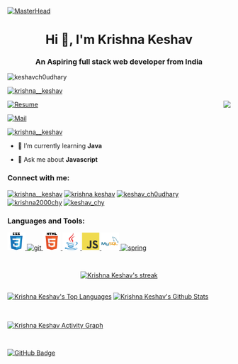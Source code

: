 [![MasterHead](https://media-exp1.licdn.com/dms/image/C5616AQFU6NztKx__qQ/profile-displaybackgroundimage-shrink_350_1400/0/1592192991239?e=1669248000&v=beta&t=b3QNYw5ziLAjZRWj-KqQ6SWh9YOVjOjhPrxh8DVRPXc)](https://KeshavCh0udhary.github.io)

<h1 align="center">Hi 👋, I'm Krishna Keshav</h1>
<h3 align="center">An Aspiring full stack web developer from India</h3>

<p align="left"> <img src="https://komarev.com/ghpvc/?username=keshavch0udhary&label=Visitors&color=0e75b6&style=flat" alt="keshavch0udhary" /> </p>


<p align="left"> <a href="https://KeshavCh0udhary.github.io" target="blank"><img src="https://img.shields.io/badge/Portfolio_-000?style=for-the-badge&logo=ko-fi&logoColor=gold" alt="krishna__keshav" /></a> </p>

<img style="height: 350px;"  align="right" src="https://sharasolutions.com/wp-content/uploads/2019/01/programming.gif"></img>

<p align="left"> <a href="https://drive.google.com/file/d/1X993G4KNPlVUhdNaDCBToXCt3_NUzH78/view?usp=sharing" target="blank"><img src="https://img.shields.io/badge/Resume_-000?style=for-the-badge&logo=files&logoColor=green" alt="Resume"/></a> </p>

<p align="left"> <a href="mailto:krishna2000chy@gmail.com" target="blank"><img src="https://img.shields.io/badge/Reach_to_me_via_Mail_-000?style=for-the-badge&logo=gmail&logoColor=pink" alt="Mail" /></a> </p>

<p align="left"> <a href="https://twitter.com/krishna__keshav" target="blank"><img src="https://img.shields.io/twitter/follow/krishna__keshav?logo=twitter&style=for-the-badge" alt="krishna__keshav" /></a> </p>


- 🌱 I’m currently learning **Java**

- 💬 Ask me about **Javascript**

<h3 align="left">Connect with me:</h3>
<p align="left">
<a href="https://twitter.com/krishna__keshav" target="blank/"><img align="center" src="https://raw.githubusercontent.com/rahuldkjain/github-profile-readme-generator/master/src/images/icons/Social/twitter.svg" alt="krishna__keshav" height="30" width="40" target="blank/"/></a>
<a href="https://linkedin.com/in/krishna-keshav-baa164233" target="blank"><img align="center" src="https://raw.githubusercontent.com/rahuldkjain/github-profile-readme-generator/master/src/images/icons/Social/linked-in-alt.svg" alt="krishna keshav" height="30" width="40" target="blank"/></a>
<a href="https://instagram.com/keshav_ch0udhary" target="blank"><img align="center" src="https://raw.githubusercontent.com/rahuldkjain/github-profile-readme-generator/master/src/images/icons/Social/instagram.svg" alt="keshav_ch0udhary" height="30" width="40" /></a>
<a href="https://www.hackerrank.com/krishna2000chy" target="blank"><img align="center" src="https://raw.githubusercontent.com/rahuldkjain/github-profile-readme-generator/master/src/images/icons/Social/hackerrank.svg" alt="krishna2000chy" height="30" width="40" /></a>
<a href="https://www.leetcode.com/keshav_chy" target="blank"><img align="center" src="https://raw.githubusercontent.com/rahuldkjain/github-profile-readme-generator/master/src/images/icons/Social/leet-code.svg" alt="keshav_chy" height="30" width="40" /></a>
</p>

<h3 align="left">Languages and Tools:</h3>
<p align="left"> <a href="https://www.w3schools.com/css/" target="_blank" rel="noreferrer"> <img src="https://raw.githubusercontent.com/devicons/devicon/master/icons/css3/css3-original-wordmark.svg" alt="css3" width="40" height="40"/> </a> <a href="https://git-scm.com/" target="_blank" rel="noreferrer"> <img src="https://www.vectorlogo.zone/logos/git-scm/git-scm-icon.svg" alt="git" width="40" height="40"/> </a> <a href="https://www.w3.org/html/" target="_blank" rel="noreferrer"> <img src="https://raw.githubusercontent.com/devicons/devicon/master/icons/html5/html5-original-wordmark.svg" alt="html5" width="40" height="40"/> </a> <a href="https://www.java.com" target="_blank" rel="noreferrer"> <img src="https://raw.githubusercontent.com/devicons/devicon/master/icons/java/java-original.svg" alt="java" width="40" height="40"/> </a> <a href="https://developer.mozilla.org/en-US/docs/Web/JavaScript" target="_blank" rel="noreferrer"> <img src="https://raw.githubusercontent.com/devicons/devicon/master/icons/javascript/javascript-original.svg" alt="javascript" width="40" height="40"/> </a> <a href="https://www.mysql.com/" target="_blank" rel="noreferrer"> <img src="https://raw.githubusercontent.com/devicons/devicon/master/icons/mysql/mysql-original-wordmark.svg" alt="mysql" width="40" height="40"/> </a> <a href="https://spring.io/" target="_blank" rel="noreferrer"> <img src="https://www.vectorlogo.zone/logos/springio/springio-icon.svg" alt="spring" width="40" height="40"/> </a> </p>
<br>
<p align="center">
    <a href="https://github.com/KeshavCh0udhary/">
        <img title="🔥 Get streak stats for your profile at git.io/streak-stats" alt="Krishna Keshav's streak" src="https://github-readme-streak-stats.herokuapp.com/?user=KeshavCh0udhary&theme=black-ice&hide_border=true&stroke=0000&background=060A0CD0"/>
    </a>
</p>
<!-- style="display=flex;  max-width: 300px;" -->
 <br/> <div >
    <a  align="left" href="https://github.com/keshavch0udhary"><img alt="Krishna Keshav's Top Languages" src="https://github-readme-stats.vercel.app/api/top-langs/?username=keshavch0udhary&langs_count=9&count_private=true&layout=compact&theme=react&hide_border=true&bg_color=0D1117" /></a>
    <a align="right" href="https://github.com/keshavch0udhary"><img alt="Krishna Keshav's Github Stats" src="https://github-readme-stats.vercel.app/api?username=keshavch0udhary&show_icons=true&count_private=true&theme=react&hide_border=true&bg_color=0D1117" /></a></div>
   
 
  <br/>

<br/>

<a href="https://github.com/KeshavCh0udhary"><img alt="Krishna Keshav Activity Graph" src="https://activity-graph.herokuapp.com/graph?username=KeshavCh0udhary&bg_color=0D1117&color=5BCDEC&line=5BCDEC&point=FFFFFF&hide_border=true" /></a>

<br/>

<a align="right" href="https://github.com/keshavch0udhary?tab=followers"><img src="https://img.shields.io/github/followers/Keshavch0udhary?label=Followers&style=social" alt="GitHub Badge"></a>
